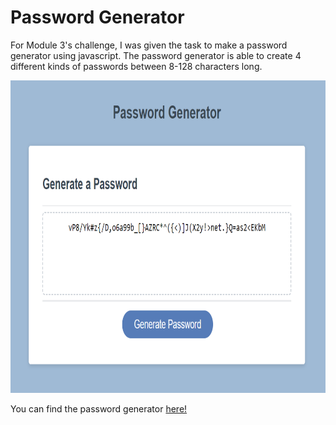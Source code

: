 # Password Generator 
For Module 3's challenge, I was given the task to make a password generator using javascript. The password generator
is able to create 4 different kinds of passwords between 8-128 characters long.

<img src="./assets/preview.png" height="500px;">

You can find the password generator <a href="https://pommerpie.github.io/PasswordGenerator/">here!</a>